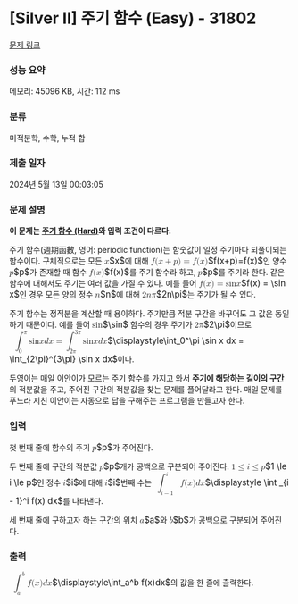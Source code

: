 # [Silver II] 주기 함수 (Easy) - 31802 

[문제 링크](https://www.acmicpc.net/problem/31802) 

### 성능 요약

메모리: 45096 KB, 시간: 112 ms

### 분류

미적분학, 수학, 누적 합

### 제출 일자

2024년 5월 13일 00:03:05

### 문제 설명

<p><strong>이 문제는 <a href="/problem/31807">주기 함수 (Hard)</a>와 입력 조건이 다르다.</strong></p>

<p>주기 함수(週期函數, 영어: periodic function)는 함숫값이 일정 주기마다 되풀이되는 함수이다. 구체적으로는 모든 <mjx-container class="MathJax" jax="CHTML" style="font-size: 109%; position: relative;"><mjx-math class="MJX-TEX" aria-hidden="true"><mjx-mi class="mjx-i"><mjx-c class="mjx-c1D465 TEX-I"></mjx-c></mjx-mi></mjx-math><mjx-assistive-mml unselectable="on" display="inline"><math xmlns="http://www.w3.org/1998/Math/MathML"><mi>x</mi></math></mjx-assistive-mml><span aria-hidden="true" class="no-mathjax mjx-copytext">$x$</span></mjx-container>에 대해 <mjx-container class="MathJax" jax="CHTML" style="font-size: 109%; position: relative;"><mjx-math class="MJX-TEX" aria-hidden="true"><mjx-mi class="mjx-i"><mjx-c class="mjx-c1D453 TEX-I"></mjx-c></mjx-mi><mjx-mo class="mjx-n"><mjx-c class="mjx-c28"></mjx-c></mjx-mo><mjx-mi class="mjx-i"><mjx-c class="mjx-c1D465 TEX-I"></mjx-c></mjx-mi><mjx-mo class="mjx-n" space="3"><mjx-c class="mjx-c2B"></mjx-c></mjx-mo><mjx-mi class="mjx-i" space="3"><mjx-c class="mjx-c1D45D TEX-I"></mjx-c></mjx-mi><mjx-mo class="mjx-n"><mjx-c class="mjx-c29"></mjx-c></mjx-mo><mjx-mo class="mjx-n" space="4"><mjx-c class="mjx-c3D"></mjx-c></mjx-mo><mjx-mi class="mjx-i" space="4"><mjx-c class="mjx-c1D453 TEX-I"></mjx-c></mjx-mi><mjx-mo class="mjx-n"><mjx-c class="mjx-c28"></mjx-c></mjx-mo><mjx-mi class="mjx-i"><mjx-c class="mjx-c1D465 TEX-I"></mjx-c></mjx-mi><mjx-mo class="mjx-n"><mjx-c class="mjx-c29"></mjx-c></mjx-mo></mjx-math><mjx-assistive-mml unselectable="on" display="inline"><math xmlns="http://www.w3.org/1998/Math/MathML"><mi>f</mi><mo stretchy="false">(</mo><mi>x</mi><mo>+</mo><mi>p</mi><mo stretchy="false">)</mo><mo>=</mo><mi>f</mi><mo stretchy="false">(</mo><mi>x</mi><mo stretchy="false">)</mo></math></mjx-assistive-mml><span aria-hidden="true" class="no-mathjax mjx-copytext">$f(x+p)=f(x)$</span></mjx-container>인 양수 <mjx-container class="MathJax" jax="CHTML" style="font-size: 109%; position: relative;"><mjx-math class="MJX-TEX" aria-hidden="true"><mjx-mi class="mjx-i"><mjx-c class="mjx-c1D45D TEX-I"></mjx-c></mjx-mi></mjx-math><mjx-assistive-mml unselectable="on" display="inline"><math xmlns="http://www.w3.org/1998/Math/MathML"><mi>p</mi></math></mjx-assistive-mml><span aria-hidden="true" class="no-mathjax mjx-copytext">$p$</span></mjx-container>가 존재할 때 함수 <mjx-container class="MathJax" jax="CHTML" style="font-size: 109%; position: relative;"><mjx-math class="MJX-TEX" aria-hidden="true"><mjx-mi class="mjx-i"><mjx-c class="mjx-c1D453 TEX-I"></mjx-c></mjx-mi><mjx-mo class="mjx-n"><mjx-c class="mjx-c28"></mjx-c></mjx-mo><mjx-mi class="mjx-i"><mjx-c class="mjx-c1D465 TEX-I"></mjx-c></mjx-mi><mjx-mo class="mjx-n"><mjx-c class="mjx-c29"></mjx-c></mjx-mo></mjx-math><mjx-assistive-mml unselectable="on" display="inline"><math xmlns="http://www.w3.org/1998/Math/MathML"><mi>f</mi><mo stretchy="false">(</mo><mi>x</mi><mo stretchy="false">)</mo></math></mjx-assistive-mml><span aria-hidden="true" class="no-mathjax mjx-copytext">$f(x)$</span></mjx-container>를 주기 함수라 하고, <mjx-container class="MathJax" jax="CHTML" style="font-size: 109%; position: relative;"><mjx-math class="MJX-TEX" aria-hidden="true"><mjx-mi class="mjx-i"><mjx-c class="mjx-c1D45D TEX-I"></mjx-c></mjx-mi></mjx-math><mjx-assistive-mml unselectable="on" display="inline"><math xmlns="http://www.w3.org/1998/Math/MathML"><mi>p</mi></math></mjx-assistive-mml><span aria-hidden="true" class="no-mathjax mjx-copytext">$p$</span></mjx-container>를 주기라 한다. 같은 함수에 대해서도 주기는 여러 값을 가질 수 있다. 예를 들어 <mjx-container class="MathJax" jax="CHTML" style="font-size: 109%; position: relative;"><mjx-math class="MJX-TEX" aria-hidden="true"><mjx-mi class="mjx-i"><mjx-c class="mjx-c1D453 TEX-I"></mjx-c></mjx-mi><mjx-mo class="mjx-n"><mjx-c class="mjx-c28"></mjx-c></mjx-mo><mjx-mi class="mjx-i"><mjx-c class="mjx-c1D465 TEX-I"></mjx-c></mjx-mi><mjx-mo class="mjx-n"><mjx-c class="mjx-c29"></mjx-c></mjx-mo><mjx-mo class="mjx-n" space="4"><mjx-c class="mjx-c3D"></mjx-c></mjx-mo><mjx-mi class="mjx-n" space="4"><mjx-c class="mjx-c73"></mjx-c><mjx-c class="mjx-c69"></mjx-c><mjx-c class="mjx-c6E"></mjx-c></mjx-mi><mjx-mo class="mjx-n"><mjx-c class="mjx-c2061"></mjx-c></mjx-mo><mjx-mi class="mjx-i" space="2"><mjx-c class="mjx-c1D465 TEX-I"></mjx-c></mjx-mi></mjx-math><mjx-assistive-mml unselectable="on" display="inline"><math xmlns="http://www.w3.org/1998/Math/MathML"><mi>f</mi><mo stretchy="false">(</mo><mi>x</mi><mo stretchy="false">)</mo><mo>=</mo><mi>sin</mi><mo data-mjx-texclass="NONE">⁡</mo><mi>x</mi></math></mjx-assistive-mml><span aria-hidden="true" class="no-mathjax mjx-copytext">$f(x) = \sin x$</span></mjx-container>인 경우 모든 양의 정수 <mjx-container class="MathJax" jax="CHTML" style="font-size: 109%; position: relative;"><mjx-math class="MJX-TEX" aria-hidden="true"><mjx-mi class="mjx-i"><mjx-c class="mjx-c1D45B TEX-I"></mjx-c></mjx-mi></mjx-math><mjx-assistive-mml unselectable="on" display="inline"><math xmlns="http://www.w3.org/1998/Math/MathML"><mi>n</mi></math></mjx-assistive-mml><span aria-hidden="true" class="no-mathjax mjx-copytext">$n$</span></mjx-container>에 대해 <mjx-container class="MathJax" jax="CHTML" style="font-size: 109%; position: relative;"><mjx-math class="MJX-TEX" aria-hidden="true"><mjx-mn class="mjx-n"><mjx-c class="mjx-c32"></mjx-c></mjx-mn><mjx-mi class="mjx-i"><mjx-c class="mjx-c1D45B TEX-I"></mjx-c></mjx-mi><mjx-mi class="mjx-i"><mjx-c class="mjx-c1D70B TEX-I"></mjx-c></mjx-mi></mjx-math><mjx-assistive-mml unselectable="on" display="inline"><math xmlns="http://www.w3.org/1998/Math/MathML"><mn>2</mn><mi>n</mi><mi>π</mi></math></mjx-assistive-mml><span aria-hidden="true" class="no-mathjax mjx-copytext">$2n\pi$</span></mjx-container>는 주기가 될 수 있다.</p>

<p>주기 함수는 정적분을 계산할 때 용이하다. 주기만큼 적분 구간을 바꾸어도 그 값은 동일하기 때문이다. 예를 들어 <mjx-container class="MathJax" jax="CHTML" style="font-size: 109%; position: relative;"><mjx-math class="MJX-TEX" aria-hidden="true"><mjx-mi class="mjx-n"><mjx-c class="mjx-c73"></mjx-c><mjx-c class="mjx-c69"></mjx-c><mjx-c class="mjx-c6E"></mjx-c></mjx-mi></mjx-math><mjx-assistive-mml unselectable="on" display="inline"><math xmlns="http://www.w3.org/1998/Math/MathML"><mi>sin</mi></math></mjx-assistive-mml><span aria-hidden="true" class="no-mathjax mjx-copytext">$\sin$</span></mjx-container> 함수의 경우 주기가 <mjx-container class="MathJax" jax="CHTML" style="font-size: 109%; position: relative;"><mjx-math class="MJX-TEX" aria-hidden="true"><mjx-mn class="mjx-n"><mjx-c class="mjx-c32"></mjx-c></mjx-mn><mjx-mi class="mjx-i"><mjx-c class="mjx-c1D70B TEX-I"></mjx-c></mjx-mi></mjx-math><mjx-assistive-mml unselectable="on" display="inline"><math xmlns="http://www.w3.org/1998/Math/MathML"><mn>2</mn><mi>π</mi></math></mjx-assistive-mml><span aria-hidden="true" class="no-mathjax mjx-copytext">$2\pi$</span></mjx-container>이므로 <mjx-container class="MathJax" jax="CHTML" style="font-size: 109%; position: relative;"><mjx-math class="MJX-TEX" aria-hidden="true"><mjx-mstyle><mjx-msubsup><mjx-mo class="mjx-lop"><mjx-c class="mjx-c222B TEX-S2"></mjx-c></mjx-mo><mjx-script style="vertical-align: -0.896em; margin-left: -0.388em;"><mjx-mi class="mjx-i" size="s" style="margin-left: 0.647em;"><mjx-c class="mjx-c1D70B TEX-I"></mjx-c></mjx-mi><mjx-spacer style="margin-top: 1.506em;"></mjx-spacer><mjx-mn class="mjx-n" size="s"><mjx-c class="mjx-c30"></mjx-c></mjx-mn></mjx-script></mjx-msubsup><mjx-mi class="mjx-n" space="2"><mjx-c class="mjx-c73"></mjx-c><mjx-c class="mjx-c69"></mjx-c><mjx-c class="mjx-c6E"></mjx-c></mjx-mi><mjx-mo class="mjx-n"><mjx-c class="mjx-c2061"></mjx-c></mjx-mo><mjx-mi class="mjx-i" space="2"><mjx-c class="mjx-c1D465 TEX-I"></mjx-c></mjx-mi><mjx-mi class="mjx-i"><mjx-c class="mjx-c1D451 TEX-I"></mjx-c></mjx-mi><mjx-mi class="mjx-i"><mjx-c class="mjx-c1D465 TEX-I"></mjx-c></mjx-mi><mjx-mo class="mjx-n" space="4"><mjx-c class="mjx-c3D"></mjx-c></mjx-mo><mjx-msubsup space="4"><mjx-mo class="mjx-lop"><mjx-c class="mjx-c222B TEX-S2"></mjx-c></mjx-mo><mjx-script style="vertical-align: -0.896em; margin-left: -0.388em;"><mjx-texatom size="s" texclass="ORD" style="margin-left: 0.647em;"><mjx-mn class="mjx-n"><mjx-c class="mjx-c33"></mjx-c></mjx-mn><mjx-mi class="mjx-i"><mjx-c class="mjx-c1D70B TEX-I"></mjx-c></mjx-mi></mjx-texatom><mjx-spacer style="margin-top: 1.498em;"></mjx-spacer><mjx-texatom size="s" texclass="ORD"><mjx-mn class="mjx-n"><mjx-c class="mjx-c32"></mjx-c></mjx-mn><mjx-mi class="mjx-i"><mjx-c class="mjx-c1D70B TEX-I"></mjx-c></mjx-mi></mjx-texatom></mjx-script></mjx-msubsup><mjx-mi class="mjx-n" space="2"><mjx-c class="mjx-c73"></mjx-c><mjx-c class="mjx-c69"></mjx-c><mjx-c class="mjx-c6E"></mjx-c></mjx-mi><mjx-mo class="mjx-n"><mjx-c class="mjx-c2061"></mjx-c></mjx-mo><mjx-mi class="mjx-i" space="2"><mjx-c class="mjx-c1D465 TEX-I"></mjx-c></mjx-mi><mjx-mi class="mjx-i"><mjx-c class="mjx-c1D451 TEX-I"></mjx-c></mjx-mi><mjx-mi class="mjx-i"><mjx-c class="mjx-c1D465 TEX-I"></mjx-c></mjx-mi></mjx-mstyle></mjx-math><mjx-assistive-mml unselectable="on" display="inline"><math xmlns="http://www.w3.org/1998/Math/MathML"><mstyle displaystyle="true" scriptlevel="0"><msubsup><mo data-mjx-texclass="OP">∫</mo><mn>0</mn><mi>π</mi></msubsup><mi>sin</mi><mo data-mjx-texclass="NONE">⁡</mo><mi>x</mi><mi>d</mi><mi>x</mi><mo>=</mo><msubsup><mo data-mjx-texclass="OP">∫</mo><mrow data-mjx-texclass="ORD"><mn>2</mn><mi>π</mi></mrow><mrow data-mjx-texclass="ORD"><mn>3</mn><mi>π</mi></mrow></msubsup><mi>sin</mi><mo data-mjx-texclass="NONE">⁡</mo><mi>x</mi><mi>d</mi><mi>x</mi></mstyle></math></mjx-assistive-mml><span aria-hidden="true" class="no-mathjax mjx-copytext">$\displaystyle\int_0^\pi \sin x dx = \int_{2\pi}^{3\pi} \sin x dx$</span></mjx-container>이다.</p>

<p>두영이는 매일 이안이가 모르는 주기 함수를 가지고 와서 <strong>주기에 해당하는 길이의 구간</strong>의 적분값을 주고, 주어진 구간의 적분값을 찾는 문제를 풀어달라고 한다. 매일 문제를 푸느라 지친 이안이는 자동으로 답을 구해주는 프로그램을 만들고자 한다.</p>

### 입력 

 <p>첫 번째 줄에 함수의 주기 <mjx-container class="MathJax" jax="CHTML" style="font-size: 109%; position: relative;"><mjx-math class="MJX-TEX" aria-hidden="true"><mjx-mi class="mjx-i"><mjx-c class="mjx-c1D45D TEX-I"></mjx-c></mjx-mi></mjx-math><mjx-assistive-mml unselectable="on" display="inline"><math xmlns="http://www.w3.org/1998/Math/MathML"><mi>p</mi></math></mjx-assistive-mml><span aria-hidden="true" class="no-mathjax mjx-copytext">$p$</span></mjx-container>가 주어진다.</p>

<p>두 번째 줄에 구간의 적분값 <mjx-container class="MathJax" jax="CHTML" style="font-size: 109%; position: relative;"><mjx-math class="MJX-TEX" aria-hidden="true"><mjx-mi class="mjx-i"><mjx-c class="mjx-c1D45D TEX-I"></mjx-c></mjx-mi></mjx-math><mjx-assistive-mml unselectable="on" display="inline"><math xmlns="http://www.w3.org/1998/Math/MathML"><mi>p</mi></math></mjx-assistive-mml><span aria-hidden="true" class="no-mathjax mjx-copytext">$p$</span></mjx-container>개가 공백으로 구분되어 주어진다. <mjx-container class="MathJax" jax="CHTML" style="font-size: 109%; position: relative;"><mjx-math class="MJX-TEX" aria-hidden="true"><mjx-mn class="mjx-n"><mjx-c class="mjx-c31"></mjx-c></mjx-mn><mjx-mo class="mjx-n" space="4"><mjx-c class="mjx-c2264"></mjx-c></mjx-mo><mjx-mi class="mjx-i" space="4"><mjx-c class="mjx-c1D456 TEX-I"></mjx-c></mjx-mi><mjx-mo class="mjx-n" space="4"><mjx-c class="mjx-c2264"></mjx-c></mjx-mo><mjx-mi class="mjx-i" space="4"><mjx-c class="mjx-c1D45D TEX-I"></mjx-c></mjx-mi></mjx-math><mjx-assistive-mml unselectable="on" display="inline"><math xmlns="http://www.w3.org/1998/Math/MathML"><mn>1</mn><mo>≤</mo><mi>i</mi><mo>≤</mo><mi>p</mi></math></mjx-assistive-mml><span aria-hidden="true" class="no-mathjax mjx-copytext">$1 \le i \le p$</span></mjx-container>인 정수 <mjx-container class="MathJax" jax="CHTML" style="font-size: 109%; position: relative;"><mjx-math class="MJX-TEX" aria-hidden="true"><mjx-mi class="mjx-i"><mjx-c class="mjx-c1D456 TEX-I"></mjx-c></mjx-mi></mjx-math><mjx-assistive-mml unselectable="on" display="inline"><math xmlns="http://www.w3.org/1998/Math/MathML"><mi>i</mi></math></mjx-assistive-mml><span aria-hidden="true" class="no-mathjax mjx-copytext">$i$</span></mjx-container>에 대해 <mjx-container class="MathJax" jax="CHTML" style="font-size: 109%; position: relative;"><mjx-math class="MJX-TEX" aria-hidden="true"><mjx-mi class="mjx-i"><mjx-c class="mjx-c1D456 TEX-I"></mjx-c></mjx-mi></mjx-math><mjx-assistive-mml unselectable="on" display="inline"><math xmlns="http://www.w3.org/1998/Math/MathML"><mi>i</mi></math></mjx-assistive-mml><span aria-hidden="true" class="no-mathjax mjx-copytext">$i$</span></mjx-container>번째 수는 <mjx-container class="MathJax" jax="CHTML" style="font-size: 109%; position: relative;"><mjx-math class="MJX-TEX" aria-hidden="true"><mjx-mstyle><mjx-msubsup><mjx-mo class="mjx-lop"><mjx-c class="mjx-c222B TEX-S2"></mjx-c></mjx-mo><mjx-script style="vertical-align: -0.896em; margin-left: -0.388em;"><mjx-mi class="mjx-i" size="s" style="margin-left: 0.647em;"><mjx-c class="mjx-c1D456 TEX-I"></mjx-c></mjx-mi><mjx-spacer style="margin-top: 1.506em;"></mjx-spacer><mjx-texatom size="s" texclass="ORD"><mjx-mi class="mjx-i"><mjx-c class="mjx-c1D456 TEX-I"></mjx-c></mjx-mi><mjx-mo class="mjx-n"><mjx-c class="mjx-c2212"></mjx-c></mjx-mo><mjx-mn class="mjx-n"><mjx-c class="mjx-c31"></mjx-c></mjx-mn></mjx-texatom></mjx-script></mjx-msubsup><mjx-mi class="mjx-i" space="2"><mjx-c class="mjx-c1D453 TEX-I"></mjx-c></mjx-mi><mjx-mo class="mjx-n"><mjx-c class="mjx-c28"></mjx-c></mjx-mo><mjx-mi class="mjx-i"><mjx-c class="mjx-c1D465 TEX-I"></mjx-c></mjx-mi><mjx-mo class="mjx-n"><mjx-c class="mjx-c29"></mjx-c></mjx-mo><mjx-mi class="mjx-i"><mjx-c class="mjx-c1D451 TEX-I"></mjx-c></mjx-mi><mjx-mi class="mjx-i"><mjx-c class="mjx-c1D465 TEX-I"></mjx-c></mjx-mi></mjx-mstyle></mjx-math><mjx-assistive-mml unselectable="on" display="inline"><math xmlns="http://www.w3.org/1998/Math/MathML"><mstyle displaystyle="true" scriptlevel="0"><msubsup><mo data-mjx-texclass="OP">∫</mo><mrow data-mjx-texclass="ORD"><mi>i</mi><mo>−</mo><mn>1</mn></mrow><mi>i</mi></msubsup><mi>f</mi><mo stretchy="false">(</mo><mi>x</mi><mo stretchy="false">)</mo><mi>d</mi><mi>x</mi></mstyle></math></mjx-assistive-mml><span aria-hidden="true" class="no-mathjax mjx-copytext">$\displaystyle \int _{i - 1}^i f(x) dx$</span></mjx-container>를 나타낸다.</p>

<p>세 번째 줄에 구하고자 하는 구간의 위치 <mjx-container class="MathJax" jax="CHTML" style="font-size: 109%; position: relative;"><mjx-math class="MJX-TEX" aria-hidden="true"><mjx-mi class="mjx-i"><mjx-c class="mjx-c1D44E TEX-I"></mjx-c></mjx-mi></mjx-math><mjx-assistive-mml unselectable="on" display="inline"><math xmlns="http://www.w3.org/1998/Math/MathML"><mi>a</mi></math></mjx-assistive-mml><span aria-hidden="true" class="no-mathjax mjx-copytext">$a$</span></mjx-container>와 <mjx-container class="MathJax" jax="CHTML" style="font-size: 109%; position: relative;"><mjx-math class="MJX-TEX" aria-hidden="true"><mjx-mi class="mjx-i"><mjx-c class="mjx-c1D44F TEX-I"></mjx-c></mjx-mi></mjx-math><mjx-assistive-mml unselectable="on" display="inline"><math xmlns="http://www.w3.org/1998/Math/MathML"><mi>b</mi></math></mjx-assistive-mml><span aria-hidden="true" class="no-mathjax mjx-copytext">$b$</span></mjx-container>가 공백으로 구분되어 주어진다.</p>

### 출력 

 <p><mjx-container class="MathJax" jax="CHTML" style="font-size: 109%; position: relative;"> <mjx-math class="MJX-TEX" aria-hidden="true"><mjx-mstyle><mjx-msubsup><mjx-mo class="mjx-lop"><mjx-c class="mjx-c222B TEX-S2"></mjx-c></mjx-mo><mjx-script style="vertical-align: -0.896em; margin-left: -0.388em;"><mjx-mi class="mjx-i" size="s" style="margin-left: 0.647em;"><mjx-c class="mjx-c1D44F TEX-I"></mjx-c></mjx-mi><mjx-spacer style="margin-top: 1.665em;"></mjx-spacer><mjx-mi class="mjx-i" size="s"><mjx-c class="mjx-c1D44E TEX-I"></mjx-c></mjx-mi></mjx-script></mjx-msubsup><mjx-mi class="mjx-i" space="2"><mjx-c class="mjx-c1D453 TEX-I"></mjx-c></mjx-mi><mjx-mo class="mjx-n"><mjx-c class="mjx-c28"></mjx-c></mjx-mo><mjx-mi class="mjx-i"><mjx-c class="mjx-c1D465 TEX-I"></mjx-c></mjx-mi><mjx-mo class="mjx-n"><mjx-c class="mjx-c29"></mjx-c></mjx-mo><mjx-mi class="mjx-i"><mjx-c class="mjx-c1D451 TEX-I"></mjx-c></mjx-mi><mjx-mi class="mjx-i"><mjx-c class="mjx-c1D465 TEX-I"></mjx-c></mjx-mi></mjx-mstyle></mjx-math><mjx-assistive-mml unselectable="on" display="inline"><math xmlns="http://www.w3.org/1998/Math/MathML"><mstyle displaystyle="true" scriptlevel="0"><msubsup><mo data-mjx-texclass="OP">∫</mo><mi>a</mi><mi>b</mi></msubsup><mi>f</mi><mo stretchy="false">(</mo><mi>x</mi><mo stretchy="false">)</mo><mi>d</mi><mi>x</mi></mstyle></math></mjx-assistive-mml><span aria-hidden="true" class="no-mathjax mjx-copytext">$\displaystyle\int_a^b f(x)dx$</span></mjx-container>의 값을 한 줄에 출력한다.</p>


